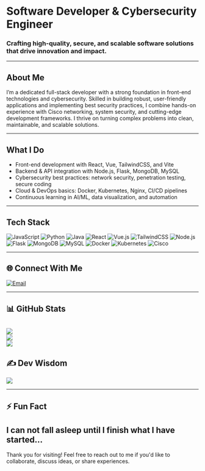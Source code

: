 # Software Developer & Cybersecurity Engineer

### Crafting high-quality, secure, and scalable software solutions that drive innovation and impact.

---

## About Me  
I’m a dedicated full-stack developer with a strong foundation in front-end technologies and cybersecurity. Skilled in building robust, user-friendly applications and implementing best security practices, I combine hands-on experience with Cisco networking, system security, and cutting-edge development frameworks. I thrive on turning complex problems into clean, maintainable, and scalable solutions.

---

## What I Do  
- Front-end development with React, Vue, TailwindCSS, and Vite  
- Backend & API integration with Node.js, Flask, MongoDB, MySQL  
- Cybersecurity best practices: network security, penetration testing, secure coding  
- Cloud & DevOps basics: Docker, Kubernetes, Nginx, CI/CD pipelines  
- Continuous learning in AI/ML, data visualization, and automation  

---

## Tech Stack  
![JavaScript](https://img.shields.io/badge/javascript-%23323330.svg?style=flat&logo=javascript&logoColor=%23F7DF1E)  ![Python](https://img.shields.io/badge/python-3670A0?style=flat&logo=python&logoColor=ffdd54)  ![Java](https://img.shields.io/badge/java-%23ED8B00.svg?style=flat&logo=openjdk&logoColor=white)  ![React](https://img.shields.io/badge/react-%2320232a.svg?style=flat&logo=react&logoColor=%2361DAFB)  ![Vue.js](https://img.shields.io/badge/vue.js-%2335495e.svg?style=flat&logo=vuedotjs&logoColor=%234FC08D)  ![TailwindCSS](https://img.shields.io/badge/tailwindcss-%2338B2AC.svg?style=flat&logo=tailwind-css&logoColor=white)  ![Node.js](https://img.shields.io/badge/node.js-6DA55F?style=flat&logo=node.js&logoColor=white)  ![Flask](https://img.shields.io/badge/flask-%23000.svg?style=flat&logo=flask&logoColor=white)  ![MongoDB](https://img.shields.io/badge/mongodb-%234ea94b.svg?style=flat&logo=mongodb&logoColor=white)  ![MySQL](https://img.shields.io/badge/mysql-4479A1.svg?style=flat&logo=mysql&logoColor=white)  ![Docker](https://img.shields.io/badge/docker-%230db7ed.svg?style=flat&logo=docker&logoColor=white)  ![Kubernetes](https://img.shields.io/badge/kubernetes-%23326ce5.svg?style=flat&logo=kubernetes&logoColor=white)  ![Cisco](https://img.shields.io/badge/cisco-%23049fd9.svg?style=flat&logo=cisco&logoColor=black)  

---

## 🌐 Connect With Me  
[![Email](https://img.shields.io/badge/Email-D14836?logo=gmail&logoColor=white)](mailto:yermekbayevbakdaulet25@gmail.com)  

---

## 📊 GitHub Stats  
![](https://github-readme-stats.vercel.app/api?username=inf1nityvv&theme=dark&hide_border=false&include_all_commits=false&count_private=false)<br/>
![](https://nirzak-streak-stats.vercel.app/?user=inf1nityvv&theme=dark&hide_border=false)<br/>
![](https://github-readme-stats.vercel.app/api/top-langs/?username=inf1nityvv&theme=dark&hide_border=false&include_all_commits=false&count_private=false&layout=compact)
---

## ✍️ Dev Wisdom 
![](https://quotes-github-readme.vercel.app/api?type=horizontal&theme=radical)

---

## ⚡ Fun Fact  
I can not fall asleep until I finish what I have started...
---

Thank you for visiting! Feel free to reach out to me if you'd like to collaborate, discuss ideas, or share experiences.
